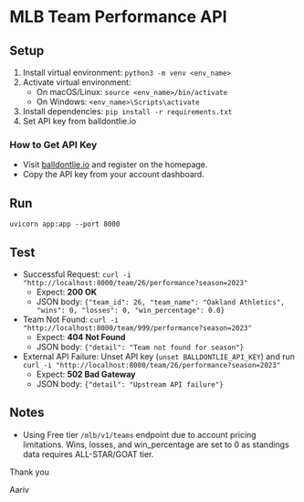 # MLB Team Performance API

## Setup

1. Install virtual environment: `python3 -m venv <env_name>`
2. Activate virtual environment:
   - On macOS/Linux: `source <env_name>/bin/activate`
   - On Windows: `<env_name>\Scripts\activate`
3. Install dependencies: `pip install -r requirements.txt`
4. Set API key from balldontlie.io

### How to Get API Key

- Visit [balldontlie.io](https://www.balldontlie.io/) and register on the homepage.
- Copy the API key from your account dashboard.

## Run

`uvicorn app:app --port 8000`

## Test

- Successful Request: `curl -i "http://localhost:8000/team/26/performance?season=2023"`
  - Expect: **200 OK**
  - JSON body: `{"team_id": 26, "team_name": "Oakland Athletics", "wins": 0, "losses": 0, "win_percentage": 0.0}`
- Team Not Found: `curl -i "http://localhost:8000/team/999/performance?season=2023"`
  - Expect: **404 Not Found**
  - JSON body: `{"detail": "Team not found for season"}`
- External API Failure: Unset API key (`unset BALLDONTLIE_API_KEY`) and run `curl -i "http://localhost:8000/team/26/performance?season=2023"`
  - Expect: **502 Bad Gateway**
  - JSON body: `{"detail": "Upstream API failure"}`

## Notes

- Using Free tier `/mlb/v1/teams` endpoint due to account pricing limitations. Wins, losses, and win_percentage are set to 0 as standings data requires ALL-STAR/GOAT tier.

Thank you

Aariv
